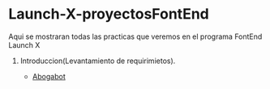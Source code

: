# Launch-X-proyectosFontEnd
Aqui se mostraran todas las practicas que veremos en el programa FontEnd Launch X

1. Introduccion(Levantamiento de requirimietos).

    - [Abogabot](Abogabot.md)
